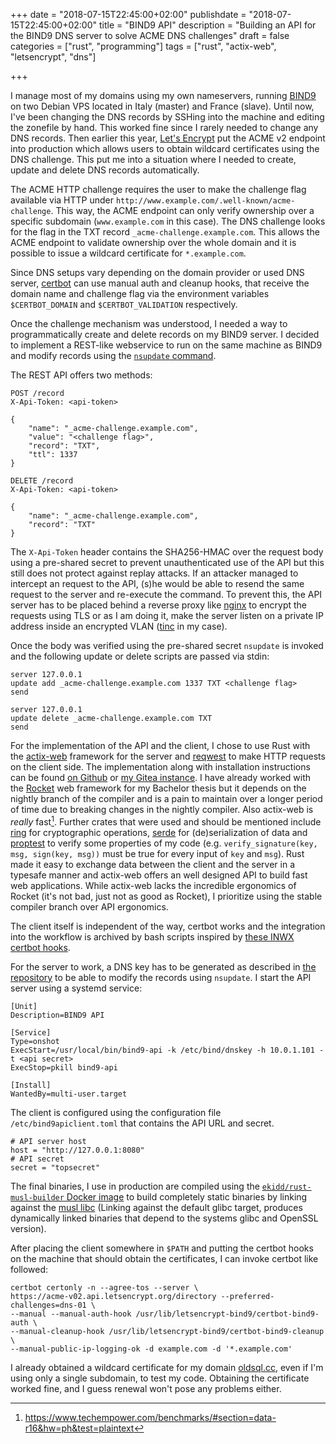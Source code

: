 +++
date = "2018-07-15T22:45:00+02:00"
publishdate = "2018-07-15T22:45:00+02:00"
title = "BIND9 API"
description = "Building an API for the BIND9 DNS server to solve ACME DNS challenges"
draft = false
categories = ["rust", "programming"]
tags = ["rust", "actix-web", "letsencrypt", "dns"]

+++

I manage most of my domains using my own nameservers, running
[BIND9][18] on two Debian VPS located in Italy (master) and France
(slave). Until now, I've been changing the DNS records by SSHing into
the machine and editing the zonefile by hand. This worked fine since I
rarely needed to change any DNS records. Then earlier this year,
[Let's Encrypt][0] put the ACME v2 endpoint into production which allows
users to obtain wildcard certificates using the DNS challenge. This
put me into a situation where I needed to create, update and delete
DNS records automatically.

<!-- more -->

The ACME HTTP challenge requires the user to make the challenge flag
available via HTTP under
`http://www.example.com/.well-known/acme-challenge`. This way, the
ACME endpoint can only verify ownership over a specific subdomain
(`www.example.com` in this case). The DNS challenge looks for the flag
in the TXT record `_acme-challenge.example.com`. This allows the ACME
endpoint to validate ownership over the whole domain and it is
possible to issue a wildcard certificate for `*.example.com`.

Since DNS setups vary depending on the domain provider or used DNS
server, [certbot][10] can use manual auth and cleanup hooks, that receive
the domain name and challenge flag via the environment variables
`$CERTBOT_DOMAIN` and `$CERTBOT_VALIDATION` respectively.

Once the challenge mechanism was understood, I needed a way to
programmatically create and delete records on my BIND9 server. I
decided to implement a REST-like webservice to run on the same machine
as BIND9 and modify records using the [`nsupdate` command][7].

The REST API offers two methods:

```
POST /record
X-Api-Token: <api-token>

{
    "name": "_acme-challenge.example.com",
    "value": "<challenge flag>",
    "record": "TXT",
    "ttl": 1337
}
```

```
DELETE /record
X-Api-Token: <api-token>

{
    "name": "_acme-challenge.example.com",
    "record": "TXT"
}
```

The `X-Api-Token` header contains the SHA256-HMAC over the request
body using a pre-shared secret to prevent unauthenticated use of the
API but this still does not protect against replay attacks. If an
attacker managed to intercept an request to the API, (s)he would be
able to resend the same request to the server and re-execute the
command. To prevent this, the API server has to be placed behind a
reverse proxy like [nginx][11] to encrypt the requests using TLS or as I am
doing it, make the server listen on a private IP address inside an
encrypted VLAN ([tinc][1] in my case).

Once the body was verified using the pre-shared secret `nsupdate` is
invoked and the following update or delete scripts are passed via
stdin:

```
server 127.0.0.1
update add _acme-challenge.example.com 1337 TXT <challenge flag>
send
```

```
server 127.0.0.1
update delete _acme-challenge.example.com TXT
send
```

For the implementation of the API and the client, I chose to use Rust
with the [actix-web][2] framework for the server and [reqwest][3] to
make HTTP requests on the client side. The implementation along with
installation instructions can be found [on Github][8] or [my Gitea
instance][9]. I have already worked with the [Rocket][4] web framework
for my Bachelor thesis but it depends on the nightly branch of the
compiler and is a pain to maintain over a longer period of time due to
breaking changes in the nightly compiler. Also actix-web is _really_
fast[^actix-performance]. Further crates that were used and should be
mentioned include [ring][12] for cryptographic operations, [serde][13]
for (de)serialization of data and [proptest][14] to verify some
properties of my code (e.g.  `verify_signature(key, msg, sign(key,
msg))` must be true for every input of `key` and `msg`). Rust made it
easy to exchange data between the client and the server in a typesafe
manner and actix-web offers an well designed API to build fast web
applications. While actix-web lacks the incredible ergonomics of
Rocket (it's not bad, just not as good as Rocket), I prioritize using
the stable compiler branch over API ergonomics.

The client itself is independent of the way, certbot works and the
integration into the workflow is archived by bash scripts inspired by
[these INWX certbot hooks][5].

For the server to work, a DNS key has to be generated as described in
[the repository][6] to be able to modify the records using `nsupdate`.
I start the API server using a systemd service:

```
[Unit]
Description=BIND9 API

[Service]
Type=onshot
ExecStart=/usr/local/bin/bind9-api -k /etc/bind/dnskey -h 10.0.1.101 -t <api secret>
ExecStop=pkill bind9-api

[Install]
WantedBy=multi-user.target
```

The client is configured using the configuration file
`/etc/bind9apiclient.toml` that contains the API URL and secret.

```
# API server host
host = "http://127.0.0.1:8080"
# API secret
secret = "topsecret"
```

The final binaries, I use in production are compiled using the
[`ekidd/rust-musl-builder` Docker image][16] to build completely
static binaries by linking against the [musl libc][17] (Linking
against the default glibc target, produces dynamically linked binaries
that depend to the systems glibc and OpenSSL version).

After placing the client somewhere in `$PATH` and putting the certbot
hooks on the machine that should obtain the certificates, I can invoke
certbot like followed:

```
certbot certonly -n --agree-tos --server \
https://acme-v02.api.letsencrypt.org/directory --preferred-challenges=dns-01 \
--manual --manual-auth-hook /usr/lib/letsencrypt-bind9/certbot-bind9-auth \
--manual-cleanup-hook /usr/lib/letsencrypt-bind9/certbot-bind9-cleanup \
--manual-public-ip-logging-ok -d example.com -d '*.example.com'
```

I already obtained a wildcard certificate for my domain
[oldsql.cc][15], even if I'm using only a single subdomain, to test my
code. Obtaining the certificate worked fine, and I guess renewal won't
pose any problems either.

[0]: https://letsencrypt.org/
[1]: https://www.tinc-vpn.org/
[2]: https://actix.rs/
[3]: https://github.com/seanmonstar/reqwest/
[4]: https://rocket.rs/
[5]: https://github.com/kegato/letsencrypt-inwx/
[6]: https://github.com/vbrandl/bind9-api#server
[7]: https://linux.die.net/man/8/nsupdate
[8]: https://github.com/vbrandl/bind9-api
[9]: https://git.vbrandl.net/vbrandl/bind9-api
[10]: https://certbot.eff.org/
[11]: https://nginx.org/
[12]: https://crates.io/crates/ring
[13]: https://crates.io/crates/serde
[14]: https://crates.io/crates/proptest
[15]: https://oldsql.cc
[16]: https://hub.docker.com/r/ekidd/rust-musl-builder/
[17]: https://www.musl-libc.org/
[18]: https://www.isc.org/downloads/bind/

[^actix-performance]: https://www.techempower.com/benchmarks/#section=data-r16&hw=ph&test=plaintext
